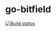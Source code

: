 # go-bitfield

[![Build status](https://badge.buildkite.com/d02b7b562889bd1560dc726c01e2470f17dd2061056122bb1f.svg?branch=master)](https://buildkite.com/prysmatic-labs/go-bitfield)